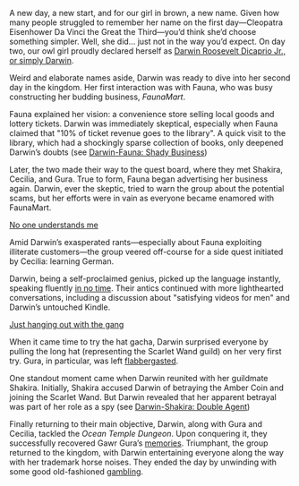 A new day, a new start, and for our girl in brown, a new name. Given how many people struggled to remember her name on the first day—Cleopatra Eisenhower Da Vinci the Great the Third—you’d think she’d choose something simpler. Well, she did... just not in the way you’d expect. On day two, our owl girl proudly declared herself as [Darwin Roosevelt Dicaprio Jr., or simply Darwin](https://www.youtube.com/live/WQRPyJ4zhC0?feature=shared\&t=322).

Weird and elaborate names aside, Darwin was ready to dive into her second day in the kingdom. Her first interaction was with Fauna, who was busy constructing her budding business, *FaunaMart*.

Fauna explained her vision: a convenience store selling local goods and lottery tickets. Darwin was immediately skeptical, especially when Fauna claimed that "10% of ticket revenue goes to the library". A quick visit to the library, which had a shockingly sparse collection of books, only deepened Darwin’s doubts (see [Darwin-Fauna: Shady Business](#edge:moom-fauna))

Later, the two made their way to the quest board, where they met Shakira, Cecilia, and Gura. True to form, Fauna began advertising her business again. Darwin, ever the skeptic, tried to warn the group about the potential scams, but her efforts were in vain as everyone became enamored with FaunaMart.

[No one understands me](#embed:https://www.youtube.com/live/WQRPyJ4zhC0?feature=shared\&t=2260)

Amid Darwin’s exasperated rants—especially about Fauna exploiting illiterate customers—the group veered off-course for a side quest initiated by Cecilia: learning German.

Darwin, being a self-proclaimed genius, picked up the language instantly, speaking fluently [in no time](https://www.youtube.com/live/WQRPyJ4zhC0?feature=shared\&t=3180). Their antics continued with more lighthearted conversations, including a discussion about "satisfying videos for men" and Darwin’s untouched Kindle.

[Just hanging out with the gang](#embed:https://www.youtube.com/live/WQRPyJ4zhC0?t=3758)

When it came time to try the hat gacha, Darwin surprised everyone by pulling the long hat (representing the Scarlet Wand guild) on her very first try. Gura, in particular, was left [flabbergasted](https://www.youtube.com/live/WQRPyJ4zhC0?feature=shared\&t=3931).

One standout moment came when Darwin reunited with her guildmate Shakira. Initially, Shakira accused Darwin of betraying the Amber Coin and joining the Scarlet Wand. But Darwin revealed that her apparent betrayal was part of her role as a spy (see [Darwin-Shakira: Double Agent](#edge:kiara-moom))

Finally returning to their main objective, Darwin, along with Gura and Cecilia, tackled the *Ocean Temple Dungeon*. Upon conquering it, they successfully recovered Gawr Gura’s [memories](https://www.youtube.com/live/WQRPyJ4zhC0?feature=shared\&t=10437). Triumphant, the group returned to the kingdom, with Darwin entertaining everyone along the way with her trademark horse noises. They ended the day by unwinding with some good old-fashioned [gambling](https://www.youtube.com/live/WQRPyJ4zhC0?feature=shared\&t=11457).

